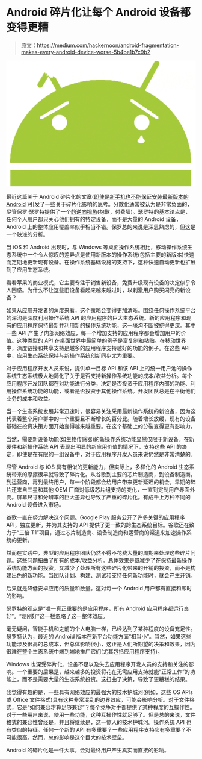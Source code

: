 # Android 碎片化让每个 Android 设备都变得更糟

> 原文：<https://medium.com/hackernoon/android-fragmentation-makes-every-android-device-worse-5b4be1b7c9b2>

![](img/0c1ecb1ec1cab2b76224e7379ebda178.png)

最近这篇关于 Android 碎片化的文章([即使是新手机也不能保证安装最新版本的 Android](https://www.theverge.com/2017/11/17/16669378/oneplus-5t-razer-phone-android-oreo-missing-why) )引发了一些关于碎片化影响的思考。分散化通常被认为是非常负面的，尽管保罗·瑟罗特提供了一个[的逆向视角](https://www.thurrott.com/mobile/android/144148/android-fragmentation-still-lie)(抱歉，付费墙)。瑟罗特的基本论点是，任何个人用户都只关心他们拥有的特定设备，而不是大量的 Android 设备，Android 上的整体应用覆盖率似乎相当不错。保罗总的来说是深思熟虑的，但这是一个肤浅的分析。

当 iOS 和 Android 出现时，与 Windows 等桌面操作系统相比，移动操作系统生态系统中一个令人惊叹的差异点是使用新版本的操作系统(包括主要的新版本)快速而定期地更新现有设备。在操作系统基础设施的支持下，这种快速自动更新也扩展到了应用生态系统。

看看苹果的商业模式，它主要专注于销售新设备，免费升级现有设备的决定似乎令人困惑。为什么不让这些旧设备看起来越来越过时，以刺激用户购买闪亮的新设备？

如果从应用开发者的角度来看，这个策略会变得更加清晰。围绕任何操作系统平台的深沟是深度利用操作系统 API 的应用程序的巨大生态系统。新的应用程序和现有的应用程序保持最新并利用新的操作系统功能，这一壕沟不断被挖得更深。其中一些 API 产生了内部网络效应，每一个增加支持的应用程序都会增加用户的价值。这种类型的 API 在桌面世界中最简单的例子是富复制和粘贴。在移动世界中，深度链接和共享支持是越多的应用程序支持越好的功能的例子。在这些 API 中，应用生态系统保持与新操作系统创新同步尤为重要。

对于应用程序开发人员来说，提供单一目标 API 和该 API 上的统一用户池的操作系统生态系统极大地简化了关于是否支持新操作系统功能的成本/收益分析。每个应用程序开发团队都在对功能进行分类，决定是否投资于应用程序内部的功能、利用操作系统功能的功能，或者是否投资于其他操作系统。开发团队总是在平衡他们业务的成本和收益。

当一个生态系统发展非常迅速时，很容易关注采用最新操作系统的新设备，因为这代表着整个用户群中的一个重要且不断增长的百分比。随着增长放缓，现有的设备基础在投资决策方面开始变得越来越重要。在这个基础上的分裂变得更有影响力。

当然，需要新设备功能(如生物传感器)的新操作系统功能显然仅限于新设备。在新硬件和新操作系统 API 表现出明显的新应用价值的情况下，支持这些 API 的决定，即使是在有限的一组设备中，对于应用程序开发人员来说仍然是非常清楚的。

尽管 Android 与 iOS 具有相似的更新能力，但实际上，多样化的 Android 生态系统带来的摩擦很早就导致了碎片化。从谷歌到主要的芯片制造商，到设备制造商，到运营商，再到最终用户，每一个阶段都会给用户带来更新延迟的机会。早期的碎片还来自三星和其他 OEM 厂商对低级芯片组支持的变化，一直到定制用户界面外壳。屏幕尺寸和分辨率的巨大差异也导致了严重的碎片化。有成千上万种不同的 Android 设备进入市场。

谷歌一直在努力解决这个问题。Google Play 服务公开了许多关键的应用程序 API，独立更新，并为其支持的 API 提供了更一致的跨生态系统目标。谷歌还在致力于“三倍 T1”项目，通过芯片制造商、设备制造商和运营商的渠道来加速操作系统的更新。

然而在实践中，典型的应用程序团队仍然不得不花费大量的周期来处理这些碎片问题。这些问题扭曲了所有的成本/收益分析。总体效果是既减少了在保持最新操作系统功能方面的投资，又减少了处理所有这些碎片化带来的开销的投资，而不是构建出色的新功能。当团队计划、构建、测试和支持任何新功能时，就会产生开销。

后果就是降低安卓应用的质量和数量。这对每一个 Android 用户都有直接和即时的影响。

瑟罗特的观点是“唯一真正重要的是应用程序，所有 Android 应用程序都运行良好”。“刚刚好”这一栏忽略了这一整体效应。

毫无疑问，智能手机和之前的个人电脑一样，已经达到了某种程度的设备充足性。瑟罗特认为，最近的 Android 版本在新平台功能方面“相当小”。当然，如果这些功能涉及很高的总成本，但总体影响很小，这正是人们所期望的决策和效果，因为很难在整个生态系统中端到端地推广它们(尤其包括应用程序支持)。

Windows 也深受碎片化、设备不足以及失去应用程序开发人员的支持和关注的影响。一个重要的后果是，越来越多的投资将花在无需应用支持就能“正常工作”的功能上，而不是需要大量的生态系统投资。这扭曲了决策，导致了更糟糕的结果。

我觉得有趣的是，一些具有网络效应的最强大的技术护城河(例如，这些 OS APIs 或 Office 文件格式)具有这种非常混乱的边界效应，可能会影响分析。对于文件格式，它是“如何兼容才算足够兼容”？每个竞争对手都提供了某种程度的互操作性。对于一些用户来说，使用一些功能，这种互操作性就足够了。但是总的来说，文件格式的兼容性曾经是，并且将继续是，这一惊人的技术护城河。操作系统 API 也有类似的特征。任何一个新的 API 有多重要？一些应用程序支持它有多重要？不可能很高。然而，总的影响是这个巨大的技术壁垒。

Android 的碎片化是一件大事，会对最终用户产生真实而直接的影响。